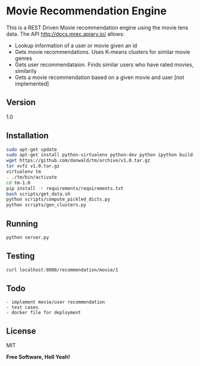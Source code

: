 Movie Recommendation Engine
===========================

This is a REST Driven Movie recommendation engine using the movie lens data. The API http://docs.mrec.apiary.io/ allows:

  - Lookup information of a user or movie given an id
  - Gets movie recommendations. Uses K-means clusters for similar movie genres
  - Gets user recommendataion. Finds similar users who have rated movies, similarily
  - Gets a movie recommendation based on a given movie and user [not implemented]


Version
----

1.0


Installation
--------------

```bash
sudo apt-get update
sudo apt-get install python-virtualenv python-dev python ipython build-essential python-setuptools
wget https://github.com/danwald/tm/archive/v1.0.tar.gz
tar xvfz v1.0.tar.gz
virtualenv tm
. ./tm/bin/activate
cd tm-1.0
pip install -r requirements/requirements.txt
bash scripts/get_data.sh
python scripts/compute_pickled_dicts.py
python scripts/gen_clusters.py
```

Running
-------

```bash
python server.py
```


Testing
-------

```bash
curl localhost:8000/recommendation/movie/1
```

Todo
----

    - implement movie/user recommendation
    - test cases
    - docker file for deployment

License
----

MIT


**Free Software, Hell Yeah!**
